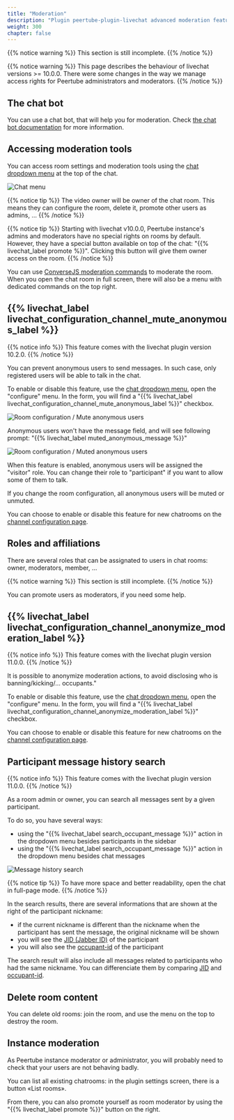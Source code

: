```yaml
---
title: "Moderation"
description: "Plugin peertube-plugin-livechat advanced moderation features"
weight: 300
chapter: false
---
```


{{% notice warning %}}
This section is still incomplete.
{{% /notice %}}

{{% notice warning %}}
This page describes the behaviour of livechat versions >= 10.0.0.
There were some changes in the way we manage access rights for Peertube administrators and moderators.
{{% /notice %}}

## The chat bot

You can use a chat bot, that will help you for moderation.
Check [the chat bot documentation](/peertube-plugin-livechat/documentation/user/streamers/bot) for more information.

## Accessing moderation tools

You can access room settings and moderation tools using the [chat dropdown menu](/peertube-plugin-livechat/documentation/user/viewers) at the top of the chat.

![Chat menu](/peertube-plugin-livechat/images/top_menu.png?classes=shadow,border&height=200px)

{{% notice tip %}}
The video owner will be owner of the chat room.
This means they can configure the room, delete it, promote other users as admins, ...
{{% /notice %}}

{{% notice tip %}}
Starting with livechat v10.0.0, Peertube instance's admins and moderators have no special rights on rooms by default.
However, they have a special button available on top of the chat: "{{% livechat_label promote %}}".
Clicking this button will give them owner access on the room.
{{% /notice %}}

You can use [ConverseJS moderation commands](https://conversejs.org/docs/html/features.html#moderating-chatrooms) to moderate the room.
When you open the chat room in full screen, there will also be a menu with dedicated commands on the top right.

## {{% livechat_label livechat_configuration_channel_mute_anonymous_label %}}

{{% notice info %}}
This feature comes with the livechat plugin version 10.2.0.
{{% /notice %}}

You can prevent anonymous users to send messages. In such case, only registered users will be able to talk in the chat.

To enable or disable this feature, use the [chat dropdown menu](/peertube-plugin-livechat/documentation/user/viewers), open the "configure" menu.
In the form, you will find a "{{% livechat_label livechat_configuration_channel_mute_anonymous_label %}}" checkbox.

![Room configuration / Mute anonymous users](/peertube-plugin-livechat/images/configure_mute_anonymous.png?classes=shadow,border&height=400px)

Anonymous users won't have the message field, and will see following prompt: "{{% livechat_label muted_anonymous_message %}}"

![Room configuration / Muted anonymous users](/peertube-plugin-livechat/images/anonymous_muted.png?classes=shadow,border&height=400px)

When this feature is enabled, anonymous users will be assigned the "visitor" role.
You can change their role to "participant" if you want to allow some of them to talk.

If you change the room configuration, all anonymous users will be muted or unmuted.

You can choose to enable or disable this feature for new chatrooms on the [channel configuration page](/peertube-plugin-livechat/documentation/user/streamers/channel).

## Roles and affiliations

There are several roles that can be assignated to users in chat rooms: owner, moderators, member, ...

{{% notice warning %}}
This section is still incomplete.
{{% /notice %}}

You can promote users as moderators, if you need some help.

## {{% livechat_label livechat_configuration_channel_anonymize_moderation_label %}}

{{% notice info %}}
This feature comes with the livechat plugin version 11.0.0.
{{% /notice %}}

It is possible to anonymize moderation actions, to avoid disclosing who is banning/kicking/… occupants."

To enable or disable this feature, use the [chat dropdown menu](/peertube-plugin-livechat/documentation/user/viewers), open the "configure" menu.
In the form, you will find a "{{% livechat_label livechat_configuration_channel_anonymize_moderation_label %}}" checkbox.

You can choose to enable or disable this feature for new chatrooms on the [channel configuration page](/peertube-plugin-livechat/documentation/user/streamers/channel).

## Participant message history search

{{% notice info %}}
This feature comes with the livechat plugin version 11.0.0.
{{% /notice %}}

As a room admin or owner, you can search all messages sent by a given participant.

To do so, you have several ways:

* using the "{{% livechat_label search_occupant_message %}}" action in the dropdown menu besides participants in the sidebar
* using the "{{% livechat_label search_occupant_message %}}" action in the dropdown menu besides chat messages

![Message history search](/peertube-plugin-livechat/images/message_search.png?classes=shadow,border&height=200px)

{{% notice tip %}}
To have more space and better readability, open the chat in full-page mode.
{{% /notice %}}

In the search results, there are several informations that are shown at the right of the participant nickname:

* if the current nickname is different than the nickname when the participant has sent the message, the original nickname will be shown
* you will see the [JID (Jabber ID)](https://xmpp.org/extensions/xep-0029.html) of the participant
* you will also see the [occupant-id](https://xmpp.org/extensions/xep-0421.html) of the participant

The search result will also include all messages related to participants who had the same nickname.
You can differenciate them by comparing [JID](https://xmpp.org/extensions/xep-0029.html) and [occupant-id](https://xmpp.org/extensions/xep-0421.html).

## Delete room content

You can delete old rooms: join the room, and use the menu on the top to destroy the room.

## Instance moderation

As Peertube instance moderator or administrator, you will probably need to check that your users are not behaving badly.

You can list all existing chatrooms: in the plugin settings screen, there is a button «List rooms».

From there, you can also promote yourself as room moderator by using the "{{% livechat_label promote %}}" button on the right.
